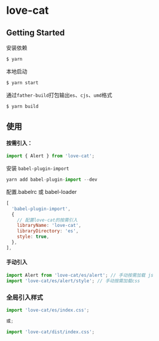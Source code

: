 # love-cat

## Getting Started

安装依赖

```bash
$ yarn
```

本地启动

```bash
$ yarn start
```

通过`father-build`打包输出`es`、`cjs`、`umd`格式

```bash
$ yarn build
```

## 使用

#### 按需引入：

```js
import { Alert } from 'love-cat';
```

安装 `babel-plugin-import`

```js
yarn add babel-plugin-import --dev
```

配置.babelrc 或 babel-loader

```js
[
  'babel-plugin-import',
  {
    // 配置love-cat的按需引入
    libraryName: 'love-cat',
    libraryDirectory: 'es',
    style: true,
  },
],
```

#### 手动引入

```js
import Alert from 'love-cat/es/alert'; // 手动按需加载 js
import 'love-cat/es/alert/style'; // 手动按需加载css
```

### 全局引入样式

```js
import 'love-cat/es/index.css';

或;

import 'love-cat/dist/index.css';
```

